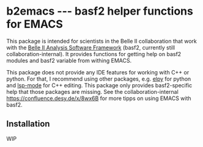 # b2emacs --- basf2 helper functions for EMACS


This package is intended for scientists in the Belle II collaboration that work
with the [Belle II Analysis Software Framework](https://doi.org/10.1007/s41781-018-0017-9) (basf2, currently still
collaboration-internal). It provides functions for getting help on basf2 modules
and basf2 variable from withing EMACS.

This package does not provide any IDE features for working with C++ or python.
For that, I recommend using other packages, e.g.
[elpy](https://github.com/jorgenschaefer/elpy) for python and
[lsp-mode](https://github.com/emacs-lsp/lsp-mode) for C++ editing. This package
only provides basf2-specific help that those packages are missing. See the
collaboration-internal https://confluence.desy.de/x/8wx6B for more tipps on
using EMACS with basf2.

## Installation

WIP
